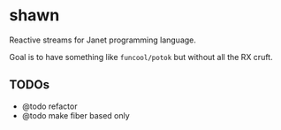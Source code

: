 # shawn 

Reactive streams for Janet programming language.

Goal is to have something like `funcool/potok` but without all the RX cruft.

## TODOs

- @todo refactor
- @todo make fiber based only
